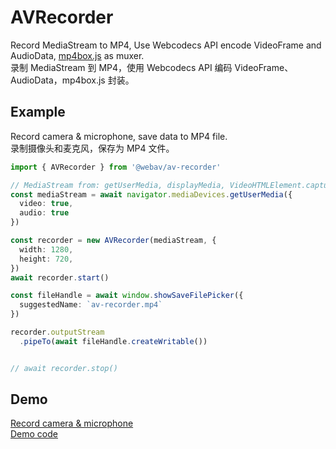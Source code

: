 # AVRecorder

Record MediaStream to MP4, Use Webcodecs API encode VideoFrame and AudioData, [mp4box.js](https://github.com/gpac/mp4box.js) as muxer.  
录制 MediaStream 到 MP4，使用 Webcodecs API 编码 VideoFrame、AudioData，mp4box.js 封装。  

## Example
Record camera & microphone, save data to MP4 file.  
录制摄像头和麦克风，保存为 MP4 文件。  

```ts
import { AVRecorder } from '@webav/av-recorder'

// MediaStream from: getUserMedia, displayMedia, VideoHTMLElement.captureStream, VideoCanvasElement.captureStream, AVCanvas.captureStream etc...
const mediaStream = await navigator.mediaDevices.getUserMedia({
  video: true,
  audio: true
})

const recorder = new AVRecorder(mediaStream, {
  width: 1280,
  height: 720,
})
await recorder.start()

const fileHandle = await window.showSaveFilePicker({
  suggestedName: `av-recorder.mp4`
})

recorder.outputStream
  .pipeTo(await fileHandle.createWritable())


// await recorder.stop()
```

## Demo
[Record camera & microphone](https://hughfenghen.github.io/WebAV/demo/record-usermedia.html)  
[Demo code](./demo/record-usermedia.ts)  